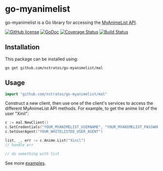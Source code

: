 # go-myanimelist #

go-myanimelist is a Go library for accessing the [MyAnimeList API](http://myanimelist.net/modules.php?go=api).

[![GitHub license](https://img.shields.io/github/license/mashape/apistatus.svg)](LICENSE)
[![GoDoc](https://godoc.org/github.com/nstratos/go-myanimelist/mal?status.svg)](https://godoc.org/github.com/nstratos/go-myanimelist/mal)
[![Coverage Status](https://coveralls.io/repos/nstratos/go-myanimelist/badge.svg?branch=master)](https://coveralls.io/r/nstratos/go-myanimelist?branch=master)
[![Build Status](https://drone.io/github.com/nstratos/go-myanimelist/status.png)](https://drone.io/github.com/nstratos/go-myanimelist/latest)

## Installation ##

This package can be installed using:

    go get github.com/nstratos/go-myanimelist/mal

## Usage ##

```go
import "github.com/nstratos/go-myanimelist/mal"
```

Construct a new client, then use one of the client's services to access the
different MyAnimeList API methods. For example, to get the anime list of the
user "Xinil":

```go
c := mal.NewClient()
c.SetCredentials("YOUR_MYANIMELIST_USERNAME", "YOUR_MYANIMELIST_PASSWORD")
c.SetUserAgent("YOUR_WHITELISTED_USER_AGENT")

list, _, err := c.Anime.List("Xinil")
// handle err

// do something with list
```

See more [examples](https://godoc.org/github.com/nstratos/go-myanimelist/mal#pkg-examples).
